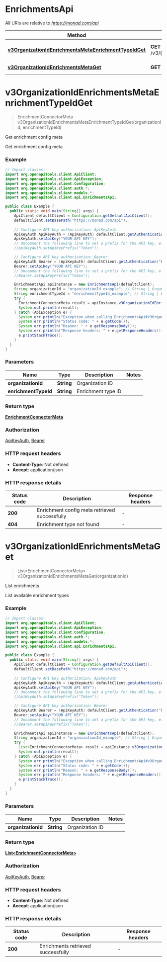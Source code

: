 # EnrichmentsApi

All URIs are relative to *https://monad.com/api*

| Method | HTTP request | Description |
|------------- | ------------- | -------------|
| [**v3OrganizationIdEnrichmentsMetaEnrichmentTypeIdGet**](EnrichmentsApi.md#v3OrganizationIdEnrichmentsMetaEnrichmentTypeIdGet) | **GET** /v3/{organization_id}/enrichments_meta/{enrichment_type_id} | Get enrichment config meta |
| [**v3OrganizationIdEnrichmentsMetaGet**](EnrichmentsApi.md#v3OrganizationIdEnrichmentsMetaGet) | **GET** /v3/{organization_id}/enrichments_meta | List enrichments |


<a id="v3OrganizationIdEnrichmentsMetaEnrichmentTypeIdGet"></a>
# **v3OrganizationIdEnrichmentsMetaEnrichmentTypeIdGet**
> EnrichmentConnectorMeta v3OrganizationIdEnrichmentsMetaEnrichmentTypeIdGet(organizationId, enrichmentTypeId)

Get enrichment config meta

Get enrichment config meta

### Example
```java
// Import classes:
import org.openapitools.client.ApiClient;
import org.openapitools.client.ApiException;
import org.openapitools.client.Configuration;
import org.openapitools.client.auth.*;
import org.openapitools.client.models.*;
import org.openapitools.client.api.EnrichmentsApi;

public class Example {
  public static void main(String[] args) {
    ApiClient defaultClient = Configuration.getDefaultApiClient();
    defaultClient.setBasePath("https://monad.com/api");
    
    // Configure API key authorization: ApiKeyAuth
    ApiKeyAuth ApiKeyAuth = (ApiKeyAuth) defaultClient.getAuthentication("ApiKeyAuth");
    ApiKeyAuth.setApiKey("YOUR API KEY");
    // Uncomment the following line to set a prefix for the API key, e.g. "Token" (defaults to null)
    //ApiKeyAuth.setApiKeyPrefix("Token");

    // Configure API key authorization: Bearer
    ApiKeyAuth Bearer = (ApiKeyAuth) defaultClient.getAuthentication("Bearer");
    Bearer.setApiKey("YOUR API KEY");
    // Uncomment the following line to set a prefix for the API key, e.g. "Token" (defaults to null)
    //Bearer.setApiKeyPrefix("Token");

    EnrichmentsApi apiInstance = new EnrichmentsApi(defaultClient);
    String organizationId = "organizationId_example"; // String | Organization ID
    String enrichmentTypeId = "enrichmentTypeId_example"; // String | Enrichment type ID
    try {
      EnrichmentConnectorMeta result = apiInstance.v3OrganizationIdEnrichmentsMetaEnrichmentTypeIdGet(organizationId, enrichmentTypeId);
      System.out.println(result);
    } catch (ApiException e) {
      System.err.println("Exception when calling EnrichmentsApi#v3OrganizationIdEnrichmentsMetaEnrichmentTypeIdGet");
      System.err.println("Status code: " + e.getCode());
      System.err.println("Reason: " + e.getResponseBody());
      System.err.println("Response headers: " + e.getResponseHeaders());
      e.printStackTrace();
    }
  }
}
```

### Parameters

| Name | Type | Description  | Notes |
|------------- | ------------- | ------------- | -------------|
| **organizationId** | **String**| Organization ID | |
| **enrichmentTypeId** | **String**| Enrichment type ID | |

### Return type

[**EnrichmentConnectorMeta**](EnrichmentConnectorMeta.md)

### Authorization

[ApiKeyAuth](../README.md#ApiKeyAuth), [Bearer](../README.md#Bearer)

### HTTP request headers

 - **Content-Type**: Not defined
 - **Accept**: application/json

### HTTP response details
| Status code | Description | Response headers |
|-------------|-------------|------------------|
| **200** | Enrichment config meta retrieved successfully |  -  |
| **404** | Enrichment type not found |  -  |

<a id="v3OrganizationIdEnrichmentsMetaGet"></a>
# **v3OrganizationIdEnrichmentsMetaGet**
> List&lt;EnrichmentConnectorMeta&gt; v3OrganizationIdEnrichmentsMetaGet(organizationId)

List enrichments

List available enrichment types

### Example
```java
// Import classes:
import org.openapitools.client.ApiClient;
import org.openapitools.client.ApiException;
import org.openapitools.client.Configuration;
import org.openapitools.client.auth.*;
import org.openapitools.client.models.*;
import org.openapitools.client.api.EnrichmentsApi;

public class Example {
  public static void main(String[] args) {
    ApiClient defaultClient = Configuration.getDefaultApiClient();
    defaultClient.setBasePath("https://monad.com/api");
    
    // Configure API key authorization: ApiKeyAuth
    ApiKeyAuth ApiKeyAuth = (ApiKeyAuth) defaultClient.getAuthentication("ApiKeyAuth");
    ApiKeyAuth.setApiKey("YOUR API KEY");
    // Uncomment the following line to set a prefix for the API key, e.g. "Token" (defaults to null)
    //ApiKeyAuth.setApiKeyPrefix("Token");

    // Configure API key authorization: Bearer
    ApiKeyAuth Bearer = (ApiKeyAuth) defaultClient.getAuthentication("Bearer");
    Bearer.setApiKey("YOUR API KEY");
    // Uncomment the following line to set a prefix for the API key, e.g. "Token" (defaults to null)
    //Bearer.setApiKeyPrefix("Token");

    EnrichmentsApi apiInstance = new EnrichmentsApi(defaultClient);
    String organizationId = "organizationId_example"; // String | Organization ID
    try {
      List<EnrichmentConnectorMeta> result = apiInstance.v3OrganizationIdEnrichmentsMetaGet(organizationId);
      System.out.println(result);
    } catch (ApiException e) {
      System.err.println("Exception when calling EnrichmentsApi#v3OrganizationIdEnrichmentsMetaGet");
      System.err.println("Status code: " + e.getCode());
      System.err.println("Reason: " + e.getResponseBody());
      System.err.println("Response headers: " + e.getResponseHeaders());
      e.printStackTrace();
    }
  }
}
```

### Parameters

| Name | Type | Description  | Notes |
|------------- | ------------- | ------------- | -------------|
| **organizationId** | **String**| Organization ID | |

### Return type

[**List&lt;EnrichmentConnectorMeta&gt;**](EnrichmentConnectorMeta.md)

### Authorization

[ApiKeyAuth](../README.md#ApiKeyAuth), [Bearer](../README.md#Bearer)

### HTTP request headers

 - **Content-Type**: Not defined
 - **Accept**: application/json

### HTTP response details
| Status code | Description | Response headers |
|-------------|-------------|------------------|
| **200** | Enrichments retrieved successfully |  -  |

